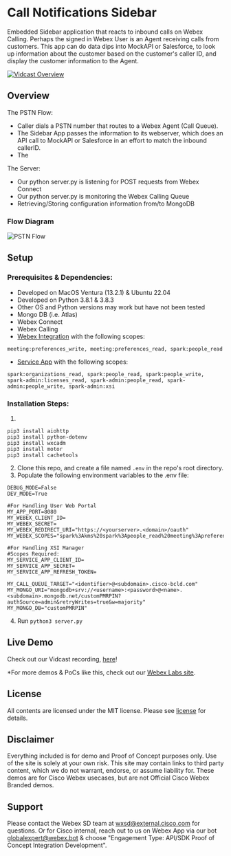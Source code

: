 # Call Notifications Sidebar
  
Embedded Sidebar application that reacts to inbound calls on Webex Calling.  Perhaps the signed in Webex User is an Agent receiving calls from customers.  This app can do data dips into MockAPI or Salesforce, to look up information about the customer based on the customer's caller ID, and display the customer information to the Agent.

[![Vidcast Overview](https://github.com/wxsd-sales/custom-pmr-pin/assets/19175490/4861e7cd-7478-49cf-bada-223b30810691)](https://app.vidcast.io/share/3f264756-563a-4294-82f7-193643932fb3)


## Overview

The PSTN Flow:
- Caller dials a PSTN number that routes to a Webex Agent (Call Queue).
- The Sidebar App passes the information to its webserver, which does an API call to MockAPI or Salesforce in an effort to match the inbound callerID.
- The

The Server:
- Our python server.py is listening for POST requests from Webex Connect
- Our python server.py is monitoring the Webex Calling Queue
- Retrieving/Storing configuration information from/to MongoDB


### Flow Diagram
![PSTN Flow](https://github.com/wxsd-sales/custom-pmr-pin/assets/19175490/bb4d0ed9-7d57-4306-ae99-74d37337a562)


## Setup

### Prerequisites & Dependencies:

- Developed on MacOS Ventura (13.2.1) & Ubuntu 22.04
- Developed on Python 3.8.1 & 3.8.3
-   Other OS and Python versions may work but have not been tested
- Mongo DB (i.e. Atlas)
- Webex Connect
- Webex Calling
- [Webex Integration](https://developer.webex.com/docs/integrations) with the following scopes:
```
meeting:preferences_write, meeting:preferences_read, spark:people_read
```

- [Service App](https://developer.webex.com/docs/service-app) with the following scopes:
```
spark:organizations_read, spark:people_read, spark:people_write, spark-admin:licenses_read, spark-admin:people_read, spark-admin:people_write, spark-admin:xsi
```

<!-- GETTING STARTED -->

### Installation Steps:
1. 
```
pip3 install aiohttp
pip3 install python-dotenv
pip3 install wxcadm
pip3 install motor
pip3 install cachetools
```
2.  Clone this repo, and create a file named ```.env``` in the repo's root directory.
3.  Populate the following environment variables to the .env file:
```
DEBUG_MODE=False
DEV_MODE=True

#For Handling User Web Portal
MY_APP_PORT=8080
MY_WEBEX_CLIENT_ID=
MY_WEBEX_SECRET=
MY_WEBEX_REDIRECT_URI="https://<yourserver>.<domain>/oauth"
MY_WEBEX_SCOPES="spark%3Akms%20spark%3Apeople_read%20meeting%3Apreferences_write%20meeting%3Apreferences_read"

#For Handling XSI Manager
#Scopes Required: 
MY_SERVICE_APP_CLIENT_ID=
MY_SERVICE_APP_SECRET=
MY_SERVICE_APP_REFRESH_TOKEN=

MY_CALL_QUEUE_TARGET="<identifier>@<subdomain>.cisco-bcld.com"
MY_MONGO_URI="mongodb+srv://<username>:<password>@<name>.<subdomain>.mongodb.net/customPMRPIN?authSource=admin&retryWrites=true&w=majority"
MY_MONGO_DB="customPMRPIN"
```
4. Run
```python3 server.py```
    
    
## Live Demo

<!-- Update your vidcast link -->
Check out our Vidcast recording, [here](https://app.vidcast.io/share/3f264756-563a-4294-82f7-193643932fb3)!

<!-- Keep the following statement -->
*For more demos & PoCs like this, check out our [Webex Labs site](https://collabtoolbox.cisco.com/webex-labs).

## License

All contents are licensed under the MIT license. Please see [license](LICENSE) for details.

## Disclaimer

<!-- Keep the following here -->  
Everything included is for demo and Proof of Concept purposes only. Use of the site is solely at your own risk. This site may contain links to third party content, which we do not warrant, endorse, or assume liability for. These demos are for Cisco Webex usecases, but are not Official Cisco Webex Branded demos.
 
 
## Support

Please contact the Webex SD team at [wxsd@external.cisco.com](mailto:wxsd@external.cisco.com?subject=CustomPMRPIN) for questions. Or for Cisco internal, reach out to us on Webex App via our bot globalexpert@webex.bot & choose "Engagement Type: API/SDK Proof of Concept Integration Development". 
